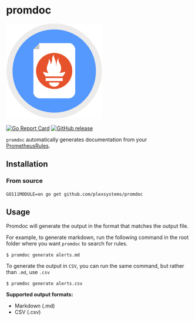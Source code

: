 # promdoc

![logo](promdoc.png)

[![Go Report Card](https://goreportcard.com/badge/github.com/plexsystems/promdoc)](https://goreportcard.com/report/github.com/plexsystems/promdoc)
[![GitHub release](https://img.shields.io/github/release/plexsystems/promdoc.svg)](https://github.com/plexsystems/promdoc/releases)

`promdoc` automatically generates documentation from your [PrometheusRules](https://github.com/coreos/prometheus-operator/blob/master/Documentation/design.md#prometheusrule).

## Installation

### From source

`GO111MODULE=on go get github.com/plexsystems/promdoc`

## Usage

Promdoc will generate the output in the format that matches the output file.

For example, to generate markdown, run the following command in the root folder where you want `promdoc` to search for rules.

```console
$ promdoc generate alerts.md
```

To generate the output in `CSV`, you can run the same command, but rather than `.md`, use `.csv`

```console
$ promdoc generate alerts.csv
```

**Supported output formats:**

- Markdown (.md)
- CSV (.csv)
